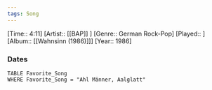 ```yaml
---
tags: Song  
---
```

[Time:: 4:11]
[Artist:: [[BAP]] ]
[Genre:: German Rock-Pop]
[Played:: ]
[Album:: [[Wahnsinn (1986)]]]
[Year:: 1986]
### Dates
````dataview
TABLE Favorite_Song
WHERE Favorite_Song = "Ahl Männer, Aalglatt"
````